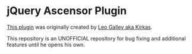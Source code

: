 # jQuery Ascensor Plugin

[This plugin](http://kirkas.ch/ascensor) was originally created by [Leo Galley aka Kirkas](http://kirkas.ch).

This repository is an UNOFFICIAL repository for bug fixing and additional features until he opens his own.
